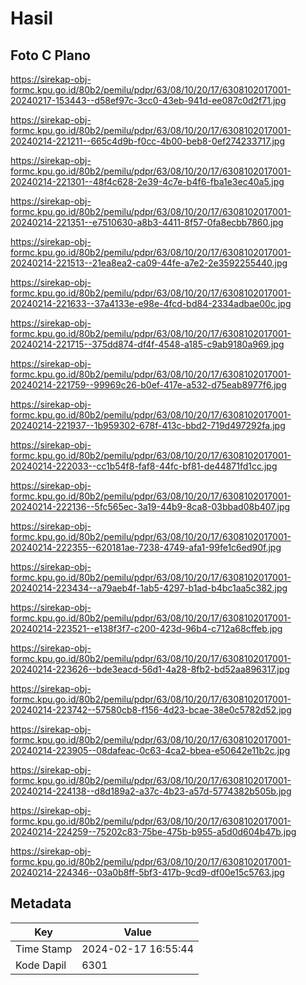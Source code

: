 # Hasil

## Foto C Plano

https://sirekap-obj-formc.kpu.go.id/80b2/pemilu/pdpr/63/08/10/20/17/6308102017001-20240217-153443--d58ef97c-3cc0-43eb-941d-ee087c0d2f71.jpg

https://sirekap-obj-formc.kpu.go.id/80b2/pemilu/pdpr/63/08/10/20/17/6308102017001-20240214-221211--665c4d9b-f0cc-4b00-beb8-0ef274233717.jpg

https://sirekap-obj-formc.kpu.go.id/80b2/pemilu/pdpr/63/08/10/20/17/6308102017001-20240214-221301--48f4c628-2e39-4c7e-b4f6-fba1e3ec40a5.jpg

https://sirekap-obj-formc.kpu.go.id/80b2/pemilu/pdpr/63/08/10/20/17/6308102017001-20240214-221351--e7510630-a8b3-4411-8f57-0fa8ecbb7860.jpg

https://sirekap-obj-formc.kpu.go.id/80b2/pemilu/pdpr/63/08/10/20/17/6308102017001-20240214-221513--21ea8ea2-ca09-44fe-a7e2-2e3592255440.jpg

https://sirekap-obj-formc.kpu.go.id/80b2/pemilu/pdpr/63/08/10/20/17/6308102017001-20240214-221633--37a4133e-e98e-4fcd-bd84-2334adbae00c.jpg

https://sirekap-obj-formc.kpu.go.id/80b2/pemilu/pdpr/63/08/10/20/17/6308102017001-20240214-221715--375dd874-df4f-4548-a185-c9ab9180a969.jpg

https://sirekap-obj-formc.kpu.go.id/80b2/pemilu/pdpr/63/08/10/20/17/6308102017001-20240214-221759--99969c26-b0ef-417e-a532-d75eab8977f6.jpg

https://sirekap-obj-formc.kpu.go.id/80b2/pemilu/pdpr/63/08/10/20/17/6308102017001-20240214-221937--1b959302-678f-413c-bbd2-719d497292fa.jpg

https://sirekap-obj-formc.kpu.go.id/80b2/pemilu/pdpr/63/08/10/20/17/6308102017001-20240214-222033--cc1b54f8-faf8-44fc-bf81-de44871fd1cc.jpg

https://sirekap-obj-formc.kpu.go.id/80b2/pemilu/pdpr/63/08/10/20/17/6308102017001-20240214-222136--5fc565ec-3a19-44b9-8ca8-03bbad08b407.jpg

https://sirekap-obj-formc.kpu.go.id/80b2/pemilu/pdpr/63/08/10/20/17/6308102017001-20240214-222355--620181ae-7238-4749-afa1-99fe1c6ed90f.jpg

https://sirekap-obj-formc.kpu.go.id/80b2/pemilu/pdpr/63/08/10/20/17/6308102017001-20240214-223434--a79aeb4f-1ab5-4297-b1ad-b4bc1aa5c382.jpg

https://sirekap-obj-formc.kpu.go.id/80b2/pemilu/pdpr/63/08/10/20/17/6308102017001-20240214-223521--e138f3f7-c200-423d-96b4-c712a68cffeb.jpg

https://sirekap-obj-formc.kpu.go.id/80b2/pemilu/pdpr/63/08/10/20/17/6308102017001-20240214-223626--bde3eacd-56d1-4a28-8fb2-bd52aa896317.jpg

https://sirekap-obj-formc.kpu.go.id/80b2/pemilu/pdpr/63/08/10/20/17/6308102017001-20240214-223742--57580cb8-f156-4d23-bcae-38e0c5782d52.jpg

https://sirekap-obj-formc.kpu.go.id/80b2/pemilu/pdpr/63/08/10/20/17/6308102017001-20240214-223905--08dafeac-0c63-4ca2-bbea-e50642e11b2c.jpg

https://sirekap-obj-formc.kpu.go.id/80b2/pemilu/pdpr/63/08/10/20/17/6308102017001-20240214-224138--d8d189a2-a37c-4b23-a57d-5774382b505b.jpg

https://sirekap-obj-formc.kpu.go.id/80b2/pemilu/pdpr/63/08/10/20/17/6308102017001-20240214-224259--75202c83-75be-475b-b955-a5d0d604b47b.jpg

https://sirekap-obj-formc.kpu.go.id/80b2/pemilu/pdpr/63/08/10/20/17/6308102017001-20240214-224346--03a0b8ff-5bf3-417b-9cd9-df00e15c5763.jpg


## Metadata

| Key        | Value               |
| ---------- | ------------------- |
| Time Stamp | 2024-02-17 16:55:44 |
| Kode Dapil | 6301                |



